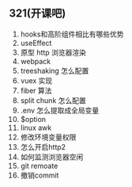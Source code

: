 ##  321(开课吧)
1.  hooks和高阶组件相比有哪些优势
2.  useEffect
3.  原型 http 浏览器渲染 
3.  webpack 
4.  treeshaking 怎么配置
5.  vuex 实现 
6.  fiber 算法
7.  split chunk 怎么配置
8.  .env 怎么提取成全局变量
9.  $option 
10. linux awk
11. 修改环境变量权限
12. 怎么开启http2
13. 如何监测浏览器空闲
14. git remoate
15. 撤销commit